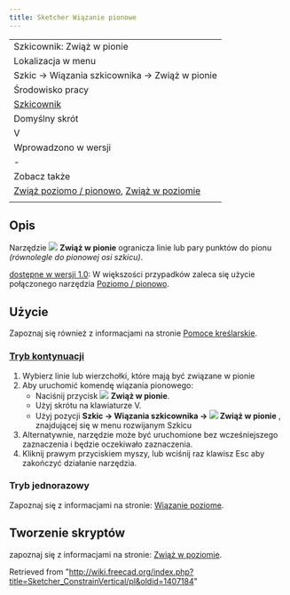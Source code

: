 ```yaml
---
title: Sketcher Wiązanie pionowe
---
```

|  |
| --- |
| Szkicownik: Zwiąż w pionie |
| Lokalizacja w menu |
| Szkic → Wiązania szkicownika → Zwiąż w pionie |
| Środowisko pracy |
| [Szkicownik](/Sketcher_Workbench/pl "Sketcher Workbench/pl") |
| Domyślny skrót |
| V |
| Wprowadzono w wersji |
| - |
| Zobacz także |
| [Zwiąż poziomo / pionowo](/Sketcher_ConstrainHorVer/pl "Sketcher ConstrainHorVer/pl"), [Zwiąż w poziomie](/Sketcher_ConstrainHorizontal/pl "Sketcher ConstrainHorizontal/pl") |
|  |

## Opis

Narzędzie ![](/images/Sketcher_ConstrainVertical.svg) **Zwiąż w pionie** ogranicza linie lub pary punktów do pionu *(równolegle do pionowej osi szkicu)*.

[dostępne w wersji 1.0](/Release_notes_1.0/pl "Release notes 1.0/pl"): W większości przypadków zaleca się użycie połączonego narzędzia [Poziomo / pionowo](/Sketcher_ConstrainHorVer/pl "Sketcher ConstrainHorVer/pl").

## Użycie

Zapoznaj się również z informacjami na stronie [Pomoce kreślarskie](/Sketcher_Workbench/pl#Pomoce_kreślarskie "Sketcher Workbench/pl").

### [Tryb kontynuacji](/Sketcher_Workbench/pl#Tryby_kontynuacji "Sketcher Workbench/pl")

1. Wybierz linie lub wierzchołki, które mają być związane w pionie
2. Aby uruchomić komendę wiązania pionowego:
   * Naciśnij przycisk ![](/images/Sketcher_ConstrainVertical.svg) **Zwiąż w pionie**.
   * Użyj skrótu na klawiaturze V.
   * Użyj pozycji **Szkic → Wiązania szkicownika → ![](/images/Sketcher_ConstrainVertical.svg) Zwiąż w pionie** , znajdującej się w menu rozwijanym Szkicu
3. Alternatywnie, narzędzie może być uruchomione bez wcześniejszego zaznaczenia i będzie oczekiwało zaznaczenia.
4. Kliknij prawym przyciskiem myszy, lub wciśnij raz klawisz Esc aby zakończyć działanie narzędzia.

### Tryb jednorazowy

Zapoznaj się z informacjami na stronie: [Wiązanie poziome](/Sketcher_ConstrainHorizontal/pl#Tryb_jednorazowy "Sketcher ConstrainHorizontal/pl").

## Tworzenie skryptów

zapoznaj się z informacjami na stronie: [Zwiąż w poziomie](/Sketcher_ConstrainHorizontal/pl#Tworzenie_skryptów "Sketcher ConstrainHorizontal/pl").

Retrieved from "<http://wiki.freecad.org/index.php?title=Sketcher_ConstrainVertical/pl&oldid=1407184>"